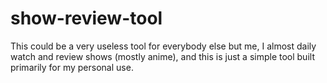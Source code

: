 # show-review-tool
This could be a very useless tool for everybody else but me, I almost daily watch and review shows (mostly anime), and this is just a simple tool built primarily for my personal use.
